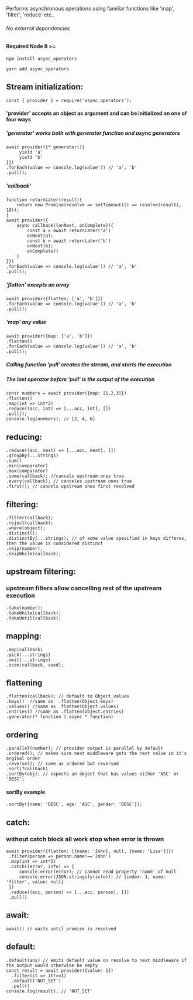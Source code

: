 Performs asynchronous operations using
familiar functions like 'map', 'filter', 'reduce' etc..

###### No external dependencies
#### Required Node 8 >=
 
```npm install async_operators```

```yarn add async_operators```

## Stream initialization:
```
const { provider } = require('async_operators');
```

#### 'provider' accepts an object as argument and can be initialized on one of four ways 
##### 'generator' works both with generator function and async generators
```
await provider({* generator(){
     yield 'a'
     yield 'b'
}})
.forEach(value => console.log(value')) // 'a', 'b'
.pull();
```
##### 'callback'
```
function returnLater(result){
    return new Promise(resolve => setTimeout(() => resolve(result),  10));
}
await provider({
    async callback({onNext, onComplete}){
        const a = await returnLater('a')
        onNext(a);
        const b = await returnLater('b')
        onNext(b);
        onComplete()
    }
}})
.forEach(value => console.log(value')) // 'a', 'b'
.pull();
```
##### 'flatten' excepts an array
```
await provider({flatten: ['a', 'b']})
.forEach(value => console.log(value')) // 'a', 'b'
.pull();
```
##### 'map' any value
```
await provider({map: ['a', 'b']})
.flatten()
.forEach(value => console.log(value')) // 'a', 'b'
.pull();
```

##### Calling function 'pull' creates the stream, and starts the execution
##### The last operator before 'pull' is the output of the execution
```
const numbers = await provider({map: [1,2,3]})
.flatten()
.map(int => int*2)
.reduce((acc, int) => [...acc, int], [])
.pull();
console.log(numbers); // [2, 4, 6]
```
## reducing:
```
.reduce((acc, next) => [...acc, next], [])
.groupBy(...strings)
.sum()
.min(comparator)
.max(comparator)
.some(callback); //cancels upstream ones true
.every(callback); // canceles upstream ones true
.first(); // cancels upstream ones first resolved
```
## filtering:
```
.filter(callback); 
.reject(callback);
.where(object);
.distinct();
.distinctBy(...strings); // of some value spesified in keys differes, then the value is considered distinct
.skip(number).
.skipWhile(callback); 
```

## upstream filtering:
### upstream filters allow cancelling rest of the upstream execution
```
.take(number);
.takeWhile(callback); 
.takeUntil(callback);
```
## mapping:
```
.map(callback)
.pick(...strings)
.omit(...strings)
.scan(callback, seed);
```
## flattening
```
.flatten(callback); // default to Object.values
.keys()  //same as  .flatten(Object.keys)
.values() //same as .flatten(Object.values)
.entries() //same as .flatten(Object.entries)
.generator(* function | async * function)
```
## ordering
```
.parallel(number); // provider output is parallel by default
.ordered(); // makes sure next middleware gets the next value in it's orginal order
.reverse(); // same as ordered but reversed
.sort(?callback)
.sortBy(obj); // expects an object that has values either 'ASC' or 'DESC';
```
#### sortBy example
```
.sortBy({name: 'DESC', age: 'ASC', gender: 'DESC'});
```

## catch:
### without catch block all work stop when error is thrown
```
await provider({flatten: [{name: 'John}, null, {name: 'Lisa'}]})
 .filter(person => person.name!=='John')
 .map(int => int*2)
 .catch((error, info) => {
     console.error(error); // cannot read property 'name' of null
     console.error(JSON.stringify(info)); // {index: 1, name: 'filter', value: null}
 })
 .reduce((acc, person) => [...acc, person], [])
 .pull()
```
## await:
```
await() // waits until promise is resolved

```
## default:
```
.default(any) // emits default value on resolve to next middleware if the output would otherwise be empty
const result = await provider({value: 1})
  .filter(it => it!==1)
  .default('NOT_SET')
  .pull()
console.log(result); // 'NOT_SET' 
```
